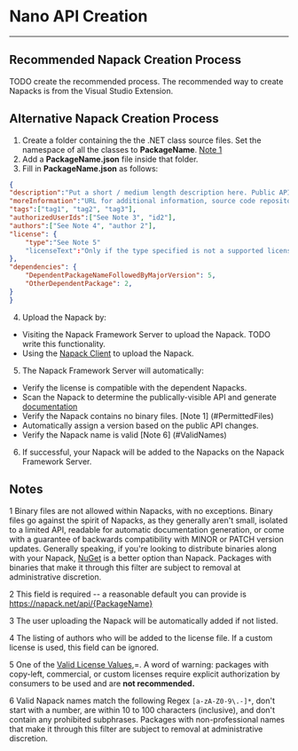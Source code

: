 # Nano API Creation
-------------------

Recommended Napack Creation Process
-----------------------------------
TODO create the recommended process.
The recommended way to create Napacks is from the Visual Studio Extension.

Alternative Napack Creation Process
-----------------------------------
1. Create a folder containing the the .NET class source files. Set the namespace of all the classes to **PackageName**. [Note 1](#PermittedFiles)
2. Add a **PackageName.json** file inside that folder.
3. Fill in **PackageName.json** as follows:
```json
{
"description":"Put a short / medium length description here. Public API docs are auto-generated from the source code and do not belong here.",
"moreInformation":"URL for additional information, source code repository, etc. See Note 2.",
"tags":["tag1", "tag2", "tag3"],
"authorizedUserIds":["See Note 3", "id2"],
"authors":["See Note 4", "author 2"],
"license": {
    "type":"See Note 5"
    "licenseText":"Only if the type specified is not a supported license"
},
"dependencies": {
    "DependentPackageNameFollowedByMajorVersion": 5,
    "OtherDependentPackage": 2,
}
}
```

4. Upload the Napack by:
 - Visiting the Napack Framework Server to upload the Napack. TODO write this functionality.
 - Using the [Napack Client](./NapackClient.md) to upload the Napack.
5. The Napack Framework Server will automatically:
 - Verify the license is compatible with the dependent Napacks.
 - Scan the Napack to determine the publically-visible API and generate [documentation](./Documentation.md)
 - Verify the Napack contains no binary files. [Note 1] (#PermittedFiles)
 - Automatically assign a version based on the public API changes.
 - Verify the Napack name is valid [Note 6] (#ValidNames)
6. If successful, your Napack will be added to the Napacks on the Napack Framework Server.

## Notes
<a name="PermittedFiles">1</a> Binary files are not allowed within Napacks, with no exceptions. Binary files go against the spirit of Napacks, as they generally aren't small, isolated to a limited API, readable for automatic documentation generation, or come with a guarantee of backwards compatibility with MINOR or PATCH version updates. Generally speaking, if you're looking to distribute binaries along with your Napack, [NuGet](https://www.nuget.org/) is a better option than Napack.  Packages with binaries that make it through this filter are subject to removal at administrative discretion.

2 This field is required -- a reasonable default you can provide is https://napack.net/api/{PackageName} 

3 The user uploading the Napack will be automatically added if not listed.

4 The listing of authors who will be added to the license file. If a custom license is used, this field can be ignored.

5 One of the [Valid License Values](./SupportedLicenses.md),=. A word of warning: packages with copy-left, commercial, or custom licenses require explicit authorization by consumers to be used and are **not recommended.**

6 Valid Napack names match the following Regex ```[a-zA-Z0-9\.-]*```, don't start with a number, are within 10 to 100 characters (inclusive), and don't contain any prohibited subphrases. Packages with non-professional names that make it through this filter are subject to removal at administrative discretion.
